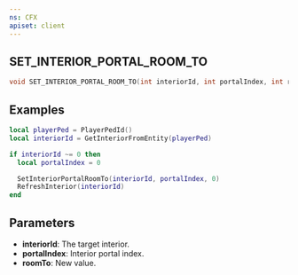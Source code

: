 ```yaml
---
ns: CFX
apiset: client
---
```

## SET_INTERIOR_PORTAL_ROOM_TO

```c
void SET_INTERIOR_PORTAL_ROOM_TO(int interiorId, int portalIndex, int roomTo);
```

## Examples

```lua
local playerPed = PlayerPedId()
local interiorId = GetInteriorFromEntity(playerPed)

if interiorId ~= 0 then
  local portalIndex = 0

  SetInteriorPortalRoomTo(interiorId, portalIndex, 0)
  RefreshInterior(interiorId)
end
```

## Parameters
* **interiorId**: The target interior.
* **portalIndex**: Interior portal index.
* **roomTo**: New value.
